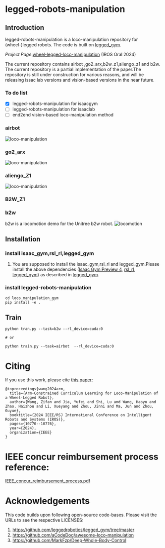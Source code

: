 # legged-robots-manipulation
## Introduction
legged-robots-manipulation is a loco-manipulation repository for (wheel-)legged robots. The code is built on  [legged_gym](https://github.com/leggedrobotics/legged_gym/tree/master). 

*Project Page*:[wheel-legged-loco-manipulation](https://acodedog.github.io/wheel-legged-loco-manipulation/) (IROS Oral 2024)

The current repository contains airbot ,go2_arx,b2w_z1,aliengo_z1 and b2w. The current repository is a partial implementation of the paper.The repository is still under construction for various reasons, and will be releasing issac lab versions and vision-based versions in the near future.

### To do list

- [x] legged-robots-manipulation for isaacgym 
- [ ] legged-robots-manipulation for isaaclab
- [ ] end2end vision-based loco-manipulation method

### airbot

![loco-manipulation](https://github.com/aCodeDog/legged-robots-manipulation/blob/master/loco_manipulation_gym/resources/pictures/airbot_demo.gif)

### go2_arx

![loco-manipulation](https://github.com/aCodeDog/legged-robots-manipulation/blob/master/loco_manipulation_gym/resources/pictures/go2_arx.gif)
### aliengo_Z1
![loco-manipulation](https://github.com/aCodeDog/legged-robots-manipulation/blob/master/loco_manipulation_gym/resources/pictures/aliengo_z1.gif)
### B2W_Z1
### b2w
b2w is a locomotion demo for the Unitree b2w robot.
![locomotion](https://github.com/aCodeDog/legged-robots-manipulation/blob/master/loco_manipulation_gym/resources/pictures/b2w_demo.gif)

## Installation

### install isaac_gym,rsl_rl,legged_gym

1. You are supposed to install the isaac_gym,rsl_rl and legged_gym.Please install the above dependencies ([Isaac Gym Preview 4](https://developer.nvidia.com/isaac-gym), [rsl_rl](https://github.com/leggedrobotics/rsl_rl), [legged_gym](https://github.com/leggedrobotics/legged_gym/tree/master)) as described in [legged_gym](https://github.com/leggedrobotics/legged_gym/tree/master).




### install legged-robots-manipulation


```
cd loco_manipulation_gym
pip install -e .

```


## Train
```
python tran.py --task=b2w --rl_device=cuda:0

# or

python train.py --task=airbot  --rl_device=cuda:0 

 ```

# Citing

If you use this work, please cite [this paper](https://arxiv.org/abs/2403.16535):

```text
@inproceedings{wang2024arm,
  title={Arm-Constrained Curriculum Learning for Loco-Manipulation of a Wheel-Legged Robot},
  author={Wang, Zifan and Jia, Yufei and Shi, Lu and Wang, Haoyu and Zhao, Haizhou and Li, Xueyang and Zhou, Jinni and Ma, Jun and Zhou, Guyue},
  booktitle={2024 IEEE/RSJ International Conference on Intelligent Robots and Systems (IROS)},
  pages={10770--10776},
  year={2024},
  organization={IEEE}
}

```
# IEEE concur reimbursement process reference:
  [IEEE_concur_reimbursement_process.pdf](https://github.com/aCodeDog/legged-robots-manipulation/blob/master/loco_manipulation_gym/resources/ref/IEEE_concur_reimbursement_process.pdf)
# Acknowledgements
This code builds upon following open-source code-bases. Please visit the URLs to see the respective LICENSES:

1. https://github.com/leggedrobotics/legged_gym/tree/master
2. https://github.com/aCodeDog/awesome-loco-manipulation
3. https://github.com/MarkFzp/Deep-Whole-Body-Control

